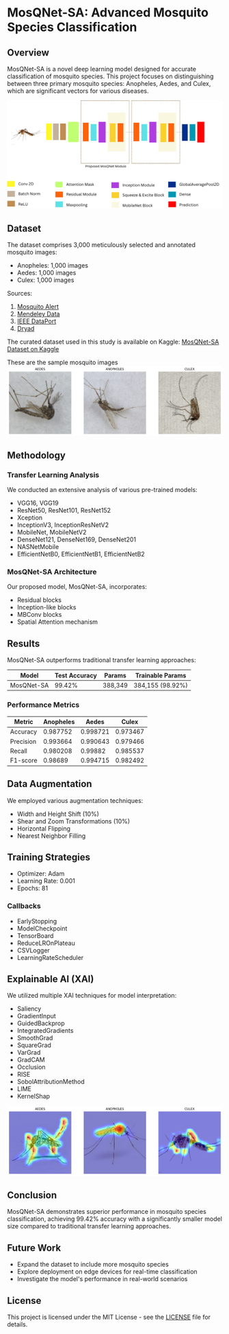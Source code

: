 # MosQNet-SA: Advanced Mosquito Species Classification

## Overview

MosQNet-SA is a novel deep learning model designed for accurate classification of mosquito species. This project focuses on distinguishing between three primary mosquito species: Anopheles, Aedes, and Culex, which are significant vectors for various diseases.

![MosQNet-SA Architecture](figures/MosQNet_Model_Architecture.png)

## Dataset

The dataset comprises 3,000 meticulously selected and annotated mosquito images:

- Anopheles: 1,000 images
- Aedes: 1,000 images
- Culex: 1,000 images

Sources:
1. [Mosquito Alert](https://www.mosquitoalert.com/en/mosquito-images-dataset/)
2. [Mendeley Data](https://data.mendeley.com/datasets/88s6fvgg2p/4)
3. [IEEE DataPort](https://ieee-dataport.org/open-access/image-dataset-aedes-and-culex-mosquito-species)
4. [Dryad](https://datadryad.org/stash/dataset/doi:10.5061/dryad.z08kprr92)

The curated dataset used in this study is available on Kaggle:
[MosQNet-SA Dataset on Kaggle](https://www.kaggle.com/datasets/masud1901/mosquito-dataset-for-classification-cnn/data)

These are the sample mosquito images
![MosQNet-SA Architecture](MosQNet-SA/mosquito_pic.png)


## Methodology

### Transfer Learning Analysis

We conducted an extensive analysis of various pre-trained models:

- VGG16, VGG19
- ResNet50, ResNet101, ResNet152
- Xception
- InceptionV3, InceptionResNetV2
- MobileNet, MobileNetV2
- DenseNet121, DenseNet169, DenseNet201
- NASNetMobile
- EfficientNetB0, EfficientNetB1, EfficientNetB2

### MosQNet-SA Architecture

Our proposed model, MosQNet-SA, incorporates:

- Residual blocks
- Inception-like blocks
- MBConv blocks
- Spatial Attention mechanism


## Results

MosQNet-SA outperforms traditional transfer learning approaches:

| Model      | Test Accuracy | Params   | Trainable Params |
|------------|---------------|----------|------------------|
| MosQNet-SA | 99.42%        | 388,349  | 384,155 (98.92%) |

### Performance Metrics

| Metric    | Anopheles | Aedes    | Culex    |
|-----------|-----------|----------|----------|
| Accuracy  | 0.987752  | 0.998721 | 0.973467 |
| Precision | 0.993664  | 0.990643 | 0.979466 |
| Recall    | 0.980208  | 0.99882  | 0.985537 |
| F1-score  | 0.98689   | 0.994715 | 0.982492 |

## Data Augmentation

We employed various augmentation techniques:

- Width and Height Shift (10%)
- Shear and Zoom Transformations (10%)
- Horizontal Flipping
- Nearest Neighbor Filling

## Training Strategies

- Optimizer: Adam
- Learning Rate: 0.001
- Epochs: 81

### Callbacks

- EarlyStopping
- ModelCheckpoint
- TensorBoard
- ReduceLROnPlateau
- CSVLogger
- LearningRateScheduler

## Explainable AI (XAI)

We utilized multiple XAI techniques for model interpretation:

- Saliency
- GradientInput
- GuidedBackprop
- IntegratedGradients
- SmoothGrad
- SquareGrad
- VarGrad
- GradCAM
- Occlusion
- RISE
- SobolAttributionMethod
- LIME
- KernelShap

![XAI Example](figures/Gradcam.png)

## Conclusion

MosQNet-SA demonstrates superior performance in mosquito species classification, achieving 99.42% accuracy with a significantly smaller model size compared to traditional transfer learning approaches.

## Future Work

- Expand the dataset to include more mosquito species
- Explore deployment on edge devices for real-time classification
- Investigate the model's performance in real-world scenarios

<!-- ## Citation -->

<!-- If you use this work in your research, please cite: -->
<!-- 
```
@article{YourName2024MosQNetSA,
  title={MosQNet-SA: Advanced Deep Learning for Mosquito Species Classification},
  author={Your Name},
  journal={arXiv preprint arXiv:XXXX.XXXXX},
  year={2024}
}
``` -->

## License

This project is licensed under the MIT License - see the [LICENSE](LICENSE) file for details.
